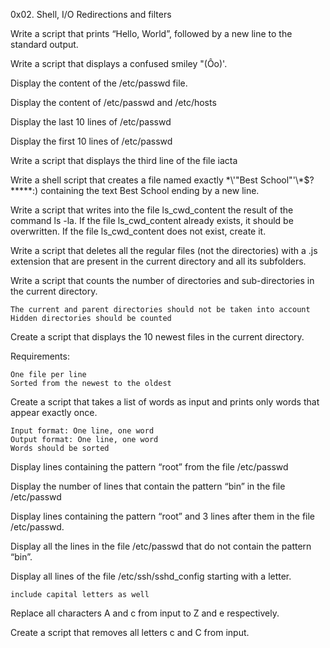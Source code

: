 0x02. Shell, I/O Redirections and filters

Write a script that prints “Hello, World”, followed by a new line to the standard output.

Write a script that displays a confused smiley "(Ôo)'.

Display the content of the /etc/passwd file.

Display the content of /etc/passwd and /etc/hosts

Display the last 10 lines of /etc/passwd

Display the first 10 lines of /etc/passwd

Write a script that displays the third line of the file iacta

Write a shell script that creates a file named exactly \*\\'"Best School"\'\\*$\?\*\*\*\*\*:) containing the text Best School ending by a new line.

Write a script that writes into the file ls_cwd_content the result of the command ls -la. If the file ls_cwd_content already exists, it should be overwritten. If the file ls_cwd_content does not exist, create it.

Write a script that deletes all the regular files (not the directories) with a .js extension that are present in the current directory and all its subfolders.

Write a script that counts the number of directories and sub-directories in the current directory.

    The current and parent directories should not be taken into account
    Hidden directories should be counted

Create a script that displays the 10 newest files in the current directory.

Requirements:

    One file per line
    Sorted from the newest to the oldest

Create a script that takes a list of words as input and prints only words that appear exactly once.

    Input format: One line, one word
    Output format: One line, one word
    Words should be sorted

Display lines containing the pattern “root” from the file /etc/passwd

Display the number of lines that contain the pattern “bin” in the file /etc/passwd

Display lines containing the pattern “root” and 3 lines after them in the file /etc/passwd.

Display all the lines in the file /etc/passwd that do not contain the pattern “bin”.

Display all lines of the file /etc/ssh/sshd_config starting with a letter.

    include capital letters as well


Replace all characters A and c from input to Z and e respectively.

Create a script that removes all letters c and C from input.


